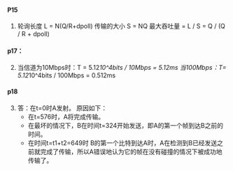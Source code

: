 #### P15
1.  轮询长度 L = N(Q/R+dpoll)
    传输的大小 S = NQ
    最大吞吐量 = L / S = Q / (Q / R + dpoll)

#### p17：
2.  当信道为10Mbps时：T = 5.12*10^4bits / 10Mbps = 5.12ms
    当100Mbps：T= 5.12*10^4bits / 100Mbps = 0.512ms

#### p18
3. 答：在t=0时A发射。
   原因如下：
   - 在t=576时，A将完成传输。
   - 在最坏的情况下，B在时间t=324开始发送，即A的第一个帧到达B之前的时间。
   - 在时间t=t1+t2=649时 B的第一个比特到达A时，A在检测到B已经发送之前就完成了传输，所以A错误地认为它的帧在没有碰撞的情况下被成功地传输了。